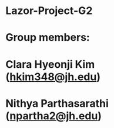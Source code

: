 # Lazor-Project-G2

# Group members:
# Clara Hyeonji Kim (hkim348@jh.edu)
# Nithya Parthasarathi (npartha2@jh.edu)
